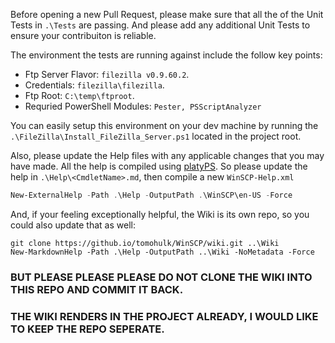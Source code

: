 Before opening a new Pull Request, please make sure that all the of the Unit Tests in `.\Tests` are passing.
And please add any additional Unit Tests to ensure your contribuiton is reliable.

The environment the tests are running against include the follow key points:

* Ftp Server Flavor: `filezilla v0.9.60.2`.
* Credentials: `filezilla\filezilla`.
* Ftp Root: `C:\temp\ftproot`.
* Requried PowerShell Modules: `Pester, PSScriptAnalyzer`

You can easily setup this environment on your dev machine by running the `.\FileZilla\Install_FileZilla_Server.ps1` located in the project root.

Also, please update the Help files with any applicable changes that you may have made.
All the help is compiled using [platyPS](https://github.com/PowerShell/platyPS).
So please update the help in `.\Help\<CmdletName>.md`, then compile a new `WinSCP-Help.xml`
```powershell
New-ExternalHelp -Path .\Help -OutputPath .\WinSCP\en-US -Force
```
And, if your feeling exceptionally helpful, the Wiki is its own repo, so you could also update that as well:
```
git clone https://github.io/tomohulk/WinSCP/wiki.git ..\Wiki
New-MarkdownHelp -Path .\Help -OutputPath ..\Wiki -NoMetadata -Force
```
### BUT PLEASE PLEASE PLEASE DO NOT CLONE THE WIKI INTO THIS REPO AND COMMIT IT BACK.
### THE WIKI RENDERS IN THE PROJECT ALREADY, I WOULD LIKE TO KEEP THE REPO SEPERATE.
